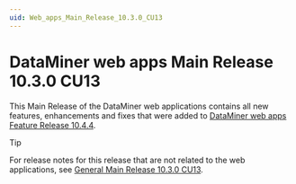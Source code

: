 ```yaml
---
uid: Web_apps_Main_Release_10.3.0_CU13
---
```


# DataMiner web apps Main Release 10.3.0 CU13

This Main Release of the DataMiner web applications contains all new features, enhancements and fixes that were added to [DataMiner web apps Feature Release 10.4.4](xref:Web_apps_Feature_Release_10.4.4).

> [!TIP]
> For release notes for this release that are not related to the web applications, see [General Main Release 10.3.0 CU13](xref:General_Main_Release_10.3.0_CU13).
